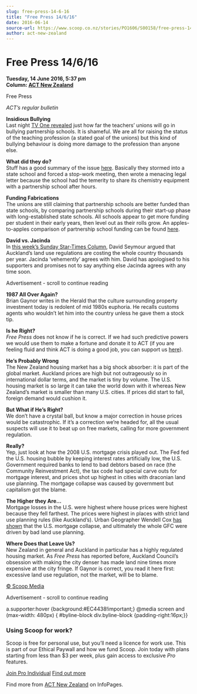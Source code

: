 ```yaml
---
slug: free-press-14-6-16
title: "Free Press 14/6/16"
date: 2016-06-14
source-url: https://www.scoop.co.nz/stories/PO1606/S00158/free-press-14616.htm
author: act-new-zealand
---
```

Free Press 14/6/16
==================

**Tuesday, 14 June 2016, 5:37 pm**  
**Column: [ACT New Zealand](https://info.scoop.co.nz/ACT_New_Zealand)**

Free Press

_ACT’s regular bulletin_  

**Insidious Bullying**  
Last night [TV One revealed](http://www.act.org.nz/sites/all/modules/civicrm/extern/url.php?u=14335&qid=3430975) just how far the teachers’ unions will go in bullying partnership schools. It is shameful. We are all for raising the status of the teaching profession (a stated goal of the unions) but this kind of bullying behaviour is doing more damage to the profession than anyone else.

**What did they do?**  
Stuff has a good summary of the issue [here](http://www.act.org.nz/sites/all/modules/civicrm/extern/url.php?u=14336&qid=3430975). Basically they stormed into a state school and forced a stop-work meeting, then wrote a menacing legal letter because the school had the temerity to share its chemistry equipment with a partnership school after hours.

**Funding Fabrications**  
The unions are still claiming that partnership schools are better funded than state schools, by comparing partnership schools during their start-up phase with long-established state schools. All schools appear to get more funding per student in their early years, then level out as their rolls grow. An apples-to-apples comparison of partnership school funding can be found [here](http://www.act.org.nz/sites/all/modules/civicrm/extern/url.php?u=14337&qid=3430975).

**David vs. Jacinda**  
In [this week’s Sunday Star-Times Column](http://www.act.org.nz/sites/all/modules/civicrm/extern/url.php?u=14338&qid=3430975), David Seymour argued that Auckland’s land use regulations are costing the whole country thousands per year. Jacinda ‘vehemently’ agrees with him. David has apologised to his supporters and promises not to say anything else Jacinda agrees with any time soon.

Advertisement - scroll to continue reading





**1987 All Over Again?**  
Brian Gaynor writes in the Herald that the culture surrounding property investment today is redolent of mid 1980s euphoria. He recalls customs agents who wouldn’t let him into the country unless he gave them a stock tip.

**Is he Right?**  
_Free Press_ does not know if he is correct. If we had such predictive powers we would use them to make a fortune and donate it to ACT (if you are feeling fluid and think ACT is doing a good job, you can support us [here](http://www.act.org.nz/sites/all/modules/civicrm/extern/url.php?u=14339&qid=3430975)).

**He’s Probably Wrong**  
The New Zealand housing market has a big shock absorber: it is part of the global market. Auckland prices are high but not outrageously so in international dollar terms, and the market is tiny by volume. The U.S. housing market is so large it can take the world down with it whereas New Zealand’s market is smaller than many U.S. cities. If prices did start to fall, foreign demand would cushion it.

**But What if He’s Right?**  
We don’t have a crystal ball, but know a major correction in house prices would be catastrophic. If it’s a correction we’re headed for, all the usual suspects will use it to beat up on free markets, calling for more government regulation.

**Really?**  
Yep, just look at how the 2008 U.S. mortgage crisis played out. The Fed fed the U.S. housing bubble by keeping interest rates artificially low, the U.S. Government required banks to lend to bad debtors based on race (the Community Reinvestment Act), the tax code had special carve outs for mortgage interest, and prices shot up highest in cities with draconian land use planning. The mortgage collapse was caused by government but capitalism got the blame.

**The Higher they Are…**  
Mortgage losses in the U.S. were highest where house prices were highest because they fell farthest. The prices were highest in places with strict land use planning rules (like Auckland’s). Urban Geographer Wendell Cox [has shown](http://www.act.org.nz/sites/all/modules/civicrm/extern/url.php?u=14340&qid=3430975) that the U.S. mortgage collapse, and ultimately the whole GFC were driven by bad land use planning.

**Where Does that Leave Us?**  
New Zealand in general and Auckland in particular has a highly regulated housing market. As _Free Press_ has reported before, Auckland Council’s obsession with making the city denser has made land nine times more expensive at the city fringe. If Gaynor is correct, you read it here first: excessive land use regulation, not the market, will be to blame.

[© Scoop Media](http://www.scoop.co.nz/about/terms.html)  

Advertisement - scroll to continue reading



a.supporter:hover {background:#EC4438!important;} @media screen and (max-width: 480px) { #byline-block div.byline-block {padding-right:16px;}}

### Using Scoop for work?

Scoop is free for personal use, but you’ll need a licence for work use. This is part of our Ethical Paywall and how we fund Scoop. Join today with plans starting from less than $3 per week, plus gain access to exclusive _Pro_ features.  
  
[Join Pro Individual](https://pro.scoop.co.nz/Individual/?from=ProIn24) [Find out more](https://pro.scoop.co.nz/using-scoop-for-work/?from=ProIn24)

Find more from [ACT New Zealand](https://info.scoop.co.nz/ACT_New_Zealand) on InfoPages.